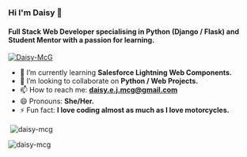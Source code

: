 ### Hi I'm Daisy 👋

#### Full Stack Web Developer specialising in Python (Django / Flask) and Student Mentor with a passion for learning.

<p align="left"> <a href="https://github.com/ryo-ma/github-profile-trophy"><img
      src="https://github-profile-trophy.vercel.app/?username=Daisy-McG" alt="Daisy-McG" /></a> </p>

- 🌱 I’m currently learning <b>Salesforce Lightning Web Components.</b>
- 👯 I’m looking to collaborate on <b>Python / Web Projects.</b>
- 📫 How to reach me: **daisy.e.j.mcg@gmail.com**
- 😄 Pronouns: <b>She/Her.</b>
- ⚡ Fun fact: <b>I love coding almost as much as I love motorcycles.</b>

<p>&nbsp;<img align="center"
    src="https://github-readme-stats.vercel.app/api?username=Daisy-McG&show_icons=true&locale=en" alt="daisy-mcg" /></p>
    
<p><img align="left"
    src="https://github-readme-stats.vercel.app/api/top-langs?username=Daisy-McG"
    alt="daisy-mcg" /></p>
